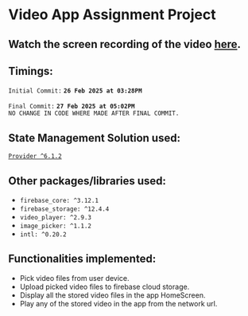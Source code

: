 # Video App Assignment Project

## Watch the screen recording of the video [here](https://drive.google.com/file/d/187HxH8QkvA3cr9Qp-mIIQNUiT1E6hinE/view?usp=sharing).

## Timings:
`Initial Commit:` **`26 Feb 2025 at 03:28PM`**

`Final Commit:` **`27 Feb 2025 at 05:02PM`**
<br>`NO CHANGE IN CODE WHERE MADE AFTER FINAL COMMIT.`


## State Management Solution used:
[`Provider ^6.1.2`](https://pub.dev/packages/provider)

## Other packages/libraries used:
- `firebase_core: ^3.12.1`
- `firebase_storage: ^12.4.4`
- `video_player: ^2.9.3`
- `image_picker: ^1.1.2`
- `intl: ^0.20.2`

## Functionalities implemented:
- Pick video files from user device.
- Upload picked video files to firebase cloud storage.
- Display all the stored video files in the app HomeScreen.
- Play any of the stored video in the app from the network url.